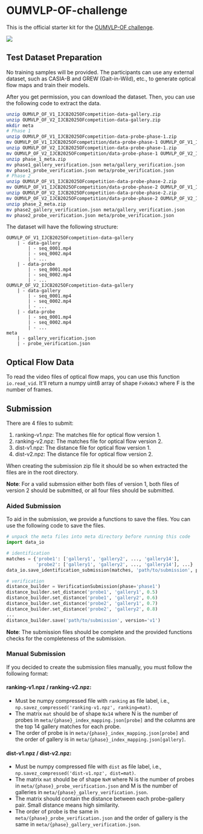 # OUMVLP-OF-challenge
This is the official starter kit for the [OUMVLP-OF challenge](https://of.iapr-tc4.org/).

![](https://miniodis-rproxy.lisn.upsaclay.fr/coda-v2-prod-public/logos/2025-02-27-1740631823/57db00e2427b/key_fig.png)

## Test Dataset Preparation
No training samples will be provided. The participants can use any external dataset, such as CASIA-B and GREW (Gait-in-Wild), etc., to generate optical flow maps and train their models.

After you get permission, you can download the dataset. Then, you can use the following code to extract the data.

```bash
unzip OUMVLP_OF_V1_IJCB2025OFcompetition-data-gallery.zip
unzip OUMVLP_OF_V2_IJCB2025OFcompetition-data-gallery.zip
mkdir meta
# Phase 1
unzip OUMVLP_OF_V1_IJCB2025OFcompetition-data-probe-phase-1.zip
mv OUMVLP_OF_V1_IJCB2025OFcompetition/data-probe-phase-1 OUMVLP_OF_V1_IJCB2025OFcompetition/data-probe
unzip OUMVLP_OF_V2_IJCB2025OFcompetition-data-probe-phase-1.zip
mv OUMVLP_OF_V2_IJCB2025OFcompetition/data-probe-phase-1 OUMVLP_OF_V2_IJCB2025OFcompetition/data-probe
unzip phase_1_meta.zip
mv phase1_gallery_verification.json meta/gallery_verification.json
mv phase1_probe_verification.json meta/probe_verification.json
# Phase 2
unzip OUMVLP_OF_V1_IJCB2025OFcompetition-data-probe-phase-2.zip
mv OUMVLP_OF_V1_IJCB2025OFcompetition/data-probe-phase-2 OUMVLP_OF_V1_IJCB2025OFcompetition/data-probe
unzip OUMVLP_OF_V2_IJCB2025OFcompetition-data-probe-phase-2.zip
mv OUMVLP_OF_V2_IJCB2025OFcompetition/data-probe-phase-2 OUMVLP_OF_V2_IJCB2025OFcompetition/data-probe
unzip phase_2_meta.zip
mv phase2_gallery_verification.json meta/gallery_verification.json
mv phase2_probe_verification.json meta/probe_verification.json
```
The dataset will have the following structure:
```
OUMVLP_OF_V1_IJCB2025OFcompetition-data-gallery
    | - data-gallery
        | - seq_0001.mp4
        | - seq_0002.mp4
        | - ...
    | - data-probe
        | - seq_0001.mp4
        | - seq_0002.mp4
        | - ...
OUMVLP_OF_V2_IJCB2025OFcompetition-data-gallery
    | - data-gallery
        | - seq_0001.mp4
        | - seq_0002.mp4
        | - ...
    | - data-probe
        | - seq_0001.mp4
        | - seq_0002.mp4
        | - ...
meta
    | - gallery_verification.json
    | - probe_verification.json
```

## Optical Flow Data
To read the video files of optical flow maps, you can use this function `io.read_vid`. It'll return a numpy uint8 array of shape `FxHxWx3` where F is the number of frames.


## Submission

There are 4 files to submit:
1. ranking-v1.npz: The matches file for optical flow version 1.
2. ranking-v2.npz: The matches file for optical flow version 2.
3. dist-v1.npz: The distance file for optical flow version 1.
4. dist-v2.npz: The distance file for optical flow version 2.

When creating the submission zip file it should be so when extracted the files are in the root directory.

**Note**: For a valid submssion either both files of version 1, both files of version 2 should be submitted, or all four files should be submitted.

### Aided Submission
To aid in the submission, we provide a functions to save the files. You can use the following code to save the files.

```python
# unpack the meta files into meta directory before running this code
import data_io

# identification 
matches = {'probe1': ['gallery1', 'gallery2', ..., 'gallery14'],
           'probe2': ['gallery1', 'gallery2', ..., 'gallery14'], ...}
data_io.save_identification_submission(matches, 'path/to/submission', phase='phase1', version='v1')

# verification
distance_builder = VerificationSubmission(phase='phase1')
distance_builder.set_distance('probe1', 'gallery1', 0.5)
distance_builder.set_distance('probe1', 'gallery2', 0.6)
distance_builder.set_distance('probe2', 'gallery1', 0.7)
distance_builder.set_distance('probe2', 'gallery2', 0.8)
...
distance_builder.save('path/to/submission', version='v1')
```
**Note**: The submission files should be complete and the provided functions checks for the completeness of the submission.

### Manual Submission
If you decided to create the submission files manually, you must follow the following format:

#### **ranking-v1.npz** / **ranking-v2.npz**:
- Must be numpy compressed file with `ranking` as file label, i.e., `np.savez_compressed('ranking-v1.npz', ranking=mat)`.
- The matrix `mat` should be of shape `Nx14` where N is the number of probes in `meta/{phase}_index_mapping.json[probe]` and the columns are the top 14 gallery matches for each probe.
- The order of probe is in `meta/{phase}_index_mapping.json[probe]` and the order of gallery is in `meta/{phase}_index_mapping.json[gallery]`.

#### **dist-v1.npz** / **dist-v2.npz**:
- Must be numpy compressed file with `dist` as file label, i.e., `np.savez_compressed('dist-v1.npz', dist=mat)`.
- The matrix `mat` should be of shape `NxM` where N is the number of probes in `meta/{phase}_probe_verification.json` and M is the number of galleries in `meta/{phase}_gallery_verification.json`.
- The matrix should contain the distance between each probe-gallery pair. Small distance means high similarity.
- The order of probe is the same in `meta/{phase}_probe_verification.json` and the order of gallery is the same in `meta/{phase}_gallery_verification.json`.

